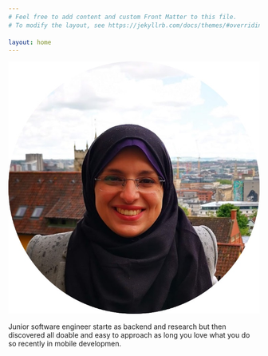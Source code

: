 ```yaml
---
# Feel free to add content and custom Front Matter to this file.
# To modify the layout, see https://jekyllrb.com/docs/themes/#overriding-theme-defaults

layout: home
---
```


![soha](/images/soha-pro.jpg)

Junior software engineer starte as backend and research but then discovered all doable and easy to approach as long you love what you do so recently in mobile developmen. 


